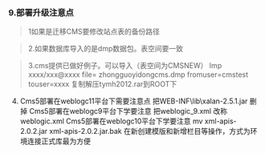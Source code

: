 ### 9.部署升级注意点

> 1如果是迁移CMS要修改站点表的备份路径 
> 2.如果数据库导入的是dmp数据包。表空间要一致 
> 3.cms提供已做好例子。可以导入（表空间为CMSNEW）
Imp xxxx/xxx@xxxx file= zhongguoyidongcms.dmp fromuser=cmstest touser=xxxx
复制解压tymh2012.rar到ROOT下 
> 4. Cms5部署在weblogc11平台下需要注意点         把WEB-INF\lib\xalan-2.5.1.jar  删掉   Cms5部署在weblogc9平台下学要注意         把weblogic_9.xml 改称weblogic.xmlCms5部署在weblogc10平台下学要注意          mv xml-apis-2.0.2.jar xml-apis-2.0.2.jar.bak
在新创建模版和新增栏目等操作，方式为环境连接正式库最为方便

